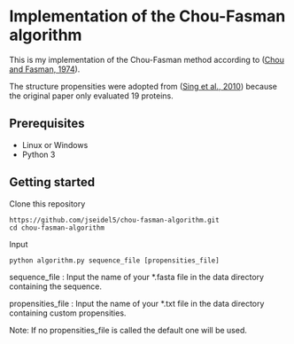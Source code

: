 
# Implementation of the Chou-Fasman algorithm  

This is my implementation of the Chou-Fasman method according to ([Chou and Fasman, 1974](https://pubs.acs.org/doi/pdf/10.1021/bi00699a002)).

The structure propensities were adopted from ([Sing et al., 2010](https://pdfs.semanticscholar.org/fd8c/c95aec2d7af19ed28eea3688b3c231d0e745.pdf)) because the original paper 
only evaluated 19 proteins.

## Prerequisites
- Linux or Windows
- Python 3

## Getting started
Clone this repository
```shell
https://github.com/jseidel5/chou-fasman-algorithm.git
cd chou-fasman-algorithm
```
Input
```shell
python algorithm.py sequence_file [propensities_file]
```

sequence_file : Input the name of your *.fasta file in the data directory
containing the sequence.

propensities_file : Input the name of your *.txt file in the data directory 
containing custom propensities.

Note: If no propensities_file is called the default one will be used.
